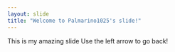 ```yaml
---
layout: slide
title: "Welcome to Palmarino1025's slide!"
---
```

This is my amazing slide
Use the left arrow to go back!
